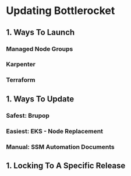 # Updating Bottlerocket

## 1. Ways To Launch

### Managed Node Groups

### Karpenter

### Terraform

## 1. Ways To Update

### Safest: Brupop

### Easiest: EKS - Node Replacement

### Manual: SSM Automation Documents

## 1. Locking To A Specific Release
